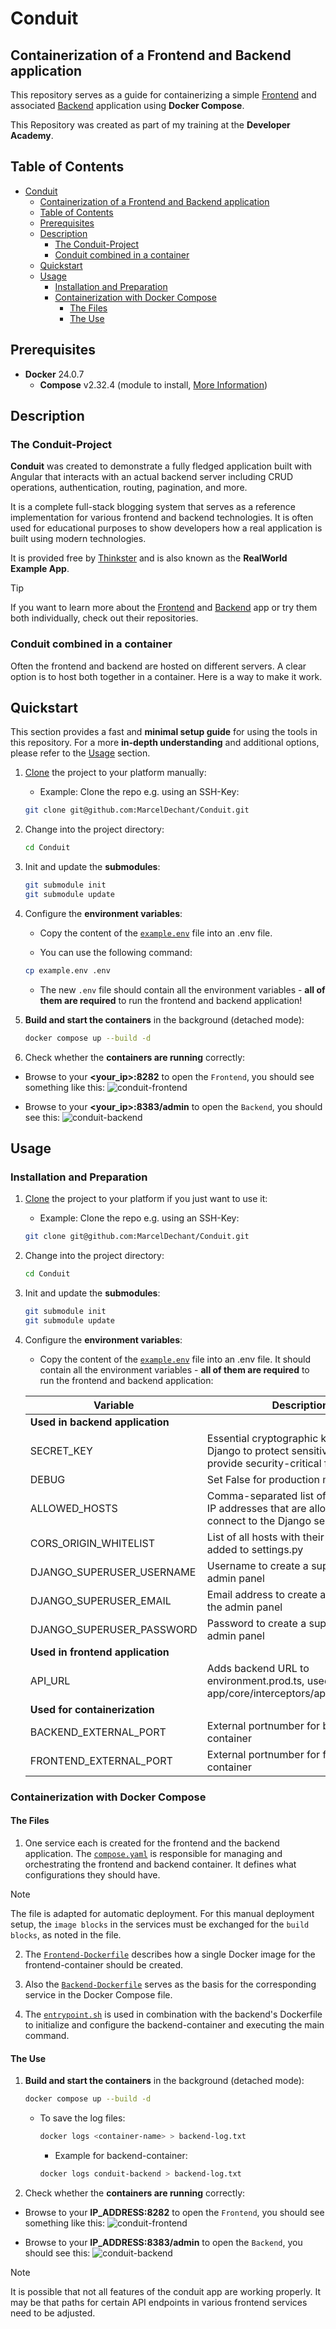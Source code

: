 
# Conduit

## Containerization of a Frontend and Backend application

This repository serves as a guide for containerizing a simple [Frontend](https://github.com/MarcelDechant/conduit-frontend) and associated [Backend](https://github.com/MarcelDechant/conduit-backend) application using **Docker Compose**.  
  
This Repository was created as part of my training at the **Developer Academy**.  

## Table of Contents

- [Conduit](#conduit)
  - [Containerization of a Frontend and Backend application](#containerization-of-a-frontend-and-backend-application)
  - [Table of Contents](#table-of-contents)
  - [Prerequisites](#prerequisites)
  - [Description](#description)
    - [The Conduit-Project](#the-conduit-project)
    - [Conduit combined in a container](#conduit-combined-in-a-container)
  - [Quickstart](#quickstart)
  - [Usage](#usage)
    - [Installation and Preparation](#installation-and-preparation)
    - [Containerization with Docker Compose](#containerization-with-docker-compose)
      - [The Files](#the-files)
      - [The Use](#the-use)
## Prerequisites

* **Docker** 24.0.7
  * **Compose** v2.32.4 (module to install, [More Information](https://docs.docker.com/compose/))

## Description

### The Conduit-Project

**Conduit** was created to demonstrate a fully fledged application built with Angular that interacts with an actual backend server including CRUD operations, authentication, routing, pagination, and more.  
  
It is a complete full-stack blogging system that serves as a reference implementation for various frontend and backend technologies. It is often used for educational purposes to show developers how a real application is built using modern technologies.  

It is provided free by [Thinkster](https://thinkster.io/) and is also known as the **RealWorld Example App**.

> [!TIP]
> If you want to learn more about the [Frontend](https://github.com/MarcelDechant/conduit-frontend) and [Backend](https://github.com/MarcelDechant/conduit-backend) app or try them both individually, check out their repositories.

### Conduit combined in a container

Often the frontend and backend are hosted on different servers. A clear option is to host both together in a container. Here is a way to make it work.

## Quickstart

This section provides a fast and **minimal setup guide** for using the tools in this repository. For a more **in-depth understanding** and additional options, please refer to the [Usage](#usage) section.

1. [Clone](https://docs.github.com/en/repositories/creating-and-managing-repositories/cloning-a-repository) the project to your platform manually:
    * Example: Clone the repo e.g. using an SSH-Key:  

    ```bash
    git clone git@github.com:MarcelDechant/Conduit.git
    ```

2. Change into the project directory:

    ```bash
    cd Conduit
    ```

3. Init and update the **submodules**:

    ```bash
    git submodule init
    git submodule update
    ```

4. Configure the **environment variables**:
    * Copy the content of the [`example.env`](example.env) file into an .env file.

    * You can use the following command:
    
    ```bash
    cp example.env .env
    ```

    * The new `.env` file should contain all the environment variables - **all of them are required** to run the frontend and backend application!

5. **Build and start the containers** in the background (detached mode):

    ```bash
    docker compose up --build -d
    ```

6. Check whether the **containers are running** correctly:

* Browse to your **<your_ip>:8282** to open the `Frontend`, you should see something like this:
    ![conduit-frontend](frontend.png)

* Browse to your **<your_ip>:8383/admin** to open the `Backend`, you should see this:
    ![conduit-backend](backend.png)

## Usage

### Installation and Preparation

1. [Clone](https://docs.github.com/en/repositories/creating-and-managing-repositories/cloning-a-repository) the project to your platform if you just want to use it:
    * Example: Clone the repo e.g. using an SSH-Key:  

    ```bash
    git clone git@github.com:MarcelDechant/Conduit.git
    ```

2. Change into the project directory:

    ```bash
    cd Conduit
    ```

3. Init and update the **submodules**:

    ```bash
    git submodule init
    git submodule update
    ```
4. Configure the **environment variables**:
    * Copy the content of the [`example.env`](example.env) file into an .env file. It should contain all the environment variables - **all of them are required** to run the frontend and backend application:

    | Variable | Description | Type | Default Value |
    | -------- | ----------- | ---- | ------------- |
    | **Used in backend application** | | | |
    | SECRET_KEY | Essential cryptographic key used by Django to protect sensitive data and provide security-critical functionality | string | secret |
    | DEBUG | Set False for production mode | boolean | True |
    | ALLOWED_HOSTS | Comma-separated list of hostnames or IP addresses that are allowed to connect to the Django server | string |localhost,127.0.0.1 |
    | CORS_ORIGIN_WHITELIST | List of all hosts with their portnumbers, added to settings.py | string | "127.0.0.1:8282,localhost:8282" |
    | DJANGO_SUPERUSER_USERNAME | Username to create a superuser for the admin panel | string | admin |
    | DJANGO_SUPERUSER_EMAIL | Email address to create a superuser for the admin panel | string | admin@test.de |
    | DJANGO_SUPERUSER_PASSWORD | Password to create a superuser for the admin panel | string | changeMe123 |
    | **Used in frontend application** | | | |
    | API_URL | Adds backend URL to environment.prod.ts, used in app/core/interceptors/api.interceptor.ts | string | http://127.0.0.1:8383/api |
    | **Used for containerization** | | | |
    | BACKEND_EXTERNAL_PORT | External portnumber for backend-container | string | 8383 |
    | FRONTEND_EXTERNAL_PORT | External portnumber for frontend-container | string | 8282 |

### Containerization with Docker Compose

#### The Files

1. One service each is created for the frontend and the backend application. The [`compose.yaml`](compose.yaml) is responsible for managing and orchestrating the frontend and backend container. It defines what configurations they should have.

> [!NOTE]
> The file is adapted for automatic deployment. For this manual deployment setup, the `image blocks` in the services must be exchanged for the `build blocks`, as noted in the file.

2. The [`Frontend-Dockerfile`](conduit-frontend/Dockerfile) describes how a single Docker image for the frontend-container should be created.

3. Also the [`Backend-Dockerfile`](conduit-backend/Dockerfile) serves as the basis for the corresponding service in the Docker Compose file.
   
4. The [`entrypoint.sh`](conduit-backend/entrypoint.sh) is used in combination with the backend's Dockerfile to initialize and configure the backend-container and executing the main command.

#### The Use

1. **Build and start the containers** in the background (detached mode):

    ```bash
    docker compose up --build -d
    ```

    * To save the log files:

        ```bash
        docker logs <container-name> > backend-log.txt
        ```

        * Example for backend-container:

        ```bash
        docker logs conduit-backend > backend-log.txt
        ```

1. Check whether the **containers are running** correctly:

* Browse to your **IP_ADDRESS:8282** to open the `Frontend`, you should see something like this:
    ![conduit-frontend](frontend.png)

* Browse to your **IP_ADDRESS:8383/admin** to open the `Backend`, you should see this:
    ![conduit-backend](backend.png)

> [!NOTE]
> It is possible that not all features of the conduit app are working properly. It may be that paths for certain API endpoints in various frontend services need to be adjusted.